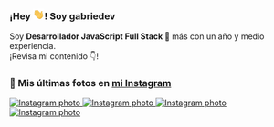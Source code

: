 <h3>¡Hey <img src="https://raw.githubusercontent.com/ABSphreak/ABSphreak/master/gifs/Hi.gif" width="20px" decondig="async">! Soy gabriedev</h3>

<p>Soy <strong>Desarrollador JavaScript Full Stack 🚀</strong> más con un año y medio experiencia.<br />¡Revisa mi contenido 👇!</p>

### 📸 Mis últimas fotos en [mi Instagram](https://instagram.com/gabrie.dev)


<a href='https://instagram.com/p/CtruQitPJU1' target='_blank'>
  <img width='20%' src='https://scontent-lcy1-1.cdninstagram.com/v/t51.2885-15/354557634_595647665883083_2498794285121939883_n.jpg?stp=dst-jpg_e15_fr_s1080x1080&_nc_ht=scontent-lcy1-1.cdninstagram.com&_nc_cat=111&_nc_ohc=KP1e4FWN8fcAX9depzE&edm=APU89FABAAAA&ccb=7-5&oh=00_AfC_Ry7tLoJ4tieioUNxIH3v2S-Lk8Hlr9lqoE0Y4bfOeQ&oe=64BEB123&_nc_sid=bc0c2c' alt='Instagram photo' />
</a>
<a href='https://instagram.com/p/CtrtZEhvfjK' target='_blank'>
  <img width='20%' src='https://scontent-lcy1-1.cdninstagram.com/v/t51.2885-15/354566352_1280061536273536_3184760590463359796_n.jpg?stp=dst-jpg_e15&_nc_ht=scontent-lcy1-1.cdninstagram.com&_nc_cat=104&_nc_ohc=dw_beFzX0-sAX_kNVNv&edm=APU89FABAAAA&ccb=7-5&oh=00_AfBXDwfAxxC8zZENVexsdvq_w2OKEAh7WDtyYud_PUHBeQ&oe=64BE161C&_nc_sid=bc0c2c' alt='Instagram photo' />
</a>
<a href='https://instagram.com/p/CtDUXiGIwfW' target='_blank'>
  <img width='20%' src='https://scontent-lcy1-1.cdninstagram.com/v/t51.2885-15/350888316_2281662725376540_4082540287140756007_n.jpg?stp=dst-jpg_e15&_nc_ht=scontent-lcy1-1.cdninstagram.com&_nc_cat=100&_nc_ohc=52-Dp0EFNRIAX9VyqKj&edm=APU89FABAAAA&ccb=7-5&oh=00_AfA92EAATXMt3dSIX54jV4KpzBpv8AToaVyxkXxQBhIjSw&oe=64BED658&_nc_sid=bc0c2c' alt='Instagram photo' />
</a>
<a href='https://instagram.com/p/CoTfm_INWyt' target='_blank'>
  <img width='20%' src='https://scontent-lcy1-1.cdninstagram.com/v/t51.2885-15/321050480_935030397667260_4356312353538439528_n.jpg?stp=dst-jpg_e15&_nc_ht=scontent-lcy1-1.cdninstagram.com&_nc_cat=100&_nc_ohc=NNNRdIqDGg4AX99A-RQ&edm=APU89FABAAAA&ccb=7-5&oh=00_AfACYILkrpqqa2z5Ku2rQ376ycCdK7CtcZEFEbhfa7b3ZA&oe=64BE9897&_nc_sid=bc0c2c' alt='Instagram photo' />
</a>

